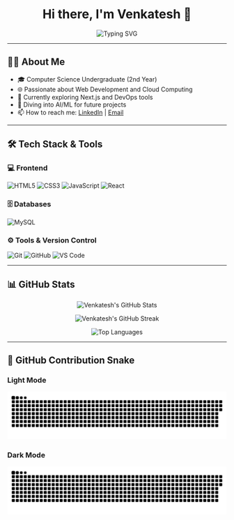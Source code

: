 <h1 align="center">Hi there, I'm Venkatesh 👋</h1>

<p align="center">
  <img src="https://readme-typing-svg.herokuapp.com?font=Fira+Code&size=24&pause=1000&color=F7F7F7&center=true&vCenter=true&width=435&lines=Aspiring+Full-Stack+Developer;Open+Source+Enthusiast;Lifelong+Learner" alt="Typing SVG" />
</p>

---

## 👨‍💻 About Me

- 🎓 Computer Science Undergraduate (2nd Year)
- 🌐 Passionate about Web Development and Cloud Computing
- 🚀 Currently exploring Next.js and DevOps tools
- 🤖 Diving into AI/ML for future projects
- 📫 How to reach me: [LinkedIn](https://www.linkedin.com/in/venkatesh0029/) | [Email](mailto:venkatesh0029@example.com)

---

## 🛠️ Tech Stack & Tools

### 💻 Frontend
![HTML5](https://img.shields.io/badge/HTML5-E34F26?style=flat&logo=html5&logoColor=white)
![CSS3](https://img.shields.io/badge/CSS3-1572B6?style=flat&logo=css3&logoColor=white)
![JavaScript](https://img.shields.io/badge/JavaScript-F7DF1E?style=flat&logo=javascript&logoColor=black)
![React](https://img.shields.io/badge/React-20232A?style=flat&logo=react&logoColor=61DAFB)

### 🗄️ Databases
![MySQL](https://img.shields.io/badge/MySQL-00000F?style=flat&logo=mysql&logoColor=white)

### ⚙️ Tools & Version Control
![Git](https://img.shields.io/badge/Git-F05032?style=flat&logo=git&logoColor=white)
![GitHub](https://img.shields.io/badge/GitHub-181717?style=flat&logo=github&logoColor=white)
![VS Code](https://img.shields.io/badge/VS%20Code-007ACC?style=flat&logo=visual-studio-code&logoColor=white)

---

## 📊 GitHub Stats

<p align="center">
  <img src="https://github-readme-stats.vercel.app/api?username=venkatesh0029&show_icons=true&theme=radical" alt="Venkatesh's GitHub Stats" />
</p>

<p align="center">
  <img src="https://github-readme-streak-stats.herokuapp.com/?user=venkatesh0029&theme=radical" alt="Venkatesh's GitHub Streak" />
</p>

<p align="center">
  <img src="https://github-readme-stats.vercel.app/api/top-langs/?username=venkatesh0029&layout=compact&theme=radical" alt="Top Languages" />
</p>


---

## 🐍 GitHub Contribution Snake

### Light Mode
![Snake animation](https://github.com/tarunganesh2004/tarunganesh2004/raw/main/dist/snake.svg)

### Dark Mode
![Snake animation](https://github.com/tarunganesh2004/tarunganesh2004/raw/main/dist/snake-dark.svg?palette=github-dark)

